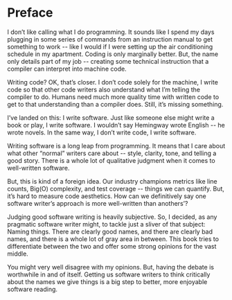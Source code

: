 # Preface

I don’t like calling what I do programming. It sounds like I spend my days plugging in some series of commands from an instruction manual to get something to work -- like I would if I were setting up the air conditioning schedule in my apartment. Coding is only marginally better. But, the name only details part of my job -- creating some technical instruction that a compiler can interpret into machine code.

Writing code? OK, that’s closer. I don’t code solely for the machine, I write code so that other code writers also understand what I’m telling the compiler to do. Humans need much more quality time with written code to get to that understanding than a compiler does. Still, it’s missing something. 

I’ve landed on this: I write software. Just like someone else might write a book or play, I write software. I wouldn’t say Hemingway wrote English -- he wrote novels. In the same way, I don’t write code, I write software.

Writing software is a long leap from programming. It means that I care about what other “normal” writers care about -- style, clarity, tone, and telling a good story. There is a whole lot of qualitative judgment when it comes to well-written software.

But, this is kind of a foreign idea. Our industry champions metrics like line counts, Big(O) complexity, and test coverage -- things we can quantify. But, it’s hard to measure code aesthetics.  How can we definitively say one software writer’s approach is more well-written than anothers’? 

Judging good software writing is heavily subjective. So, I decided, as any pragmatic software writer might, to tackle just a sliver of that subject: Naming things. There are clearly good names, and there are clearly bad names, and there is a whole lot of gray area in between. This book tries to differentiate between the two and offer some strong opinions for the vast middle.

You might very well disagree with my opinions. But, having the debate is worthwhile in and of itself. Getting us software writers to think critically about the names we give things is a big step to better, more enjoyable software reading.